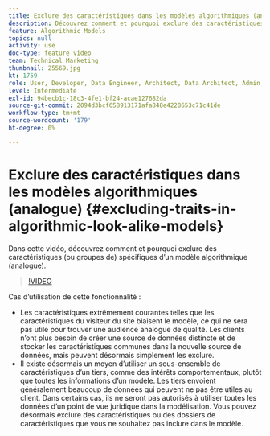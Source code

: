 ```yaml
---
title: Exclure des caractéristiques dans les modèles algorithmiques (analogue)
description: Découvrez comment et pourquoi exclure des caractéristiques (ou groupes de) spécifiques d’un modèle algorithmique (analogue).
feature: Algorithmic Models
topics: null
activity: use
doc-type: feature video
team: Technical Marketing
thumbnail: 25569.jpg
kt: 1759
role: User, Developer, Data Engineer, Architect, Data Architect, Admin, Leader
level: Intermediate
exl-id: 94becb1c-18c3-4fe1-bf24-acae127682da
source-git-commit: 2094d3bcf658913171afa848e4228653c71c41de
workflow-type: tm+mt
source-wordcount: '179'
ht-degree: 0%

---
```


# Exclure des caractéristiques dans les modèles algorithmiques (analogue) {#excluding-traits-in-algorithmic-look-alike-models}

Dans cette vidéo, découvrez comment et pourquoi exclure des caractéristiques (ou groupes de) spécifiques d’un modèle algorithmique (analogue).

>[!VIDEO](https://video.tv.adobe.com/v/38132/?quality=12&captions=fre_fr)

Cas d’utilisation de cette fonctionnalité :

* Les caractéristiques extrêmement courantes telles que les caractéristiques du visiteur du site biaisent le modèle, ce qui ne sera pas utile pour trouver une audience analogue de qualité. Les clients n’ont plus besoin de créer une source de données distincte et de stocker les caractéristiques communes dans la nouvelle source de données, mais peuvent désormais simplement les exclure.
* Il existe désormais un moyen d’utiliser un sous-ensemble de caractéristiques d’un tiers, comme des intérêts comportementaux, plutôt que toutes les informations d’un modèle. Les tiers envoient généralement beaucoup de données qui peuvent ne pas être utiles au client. Dans certains cas, ils ne seront pas autorisés à utiliser toutes les données d’un point de vue juridique dans la modélisation. Vous pouvez désormais exclure des caractéristiques ou des dossiers de caractéristiques que vous ne souhaitez pas inclure dans le modèle.
